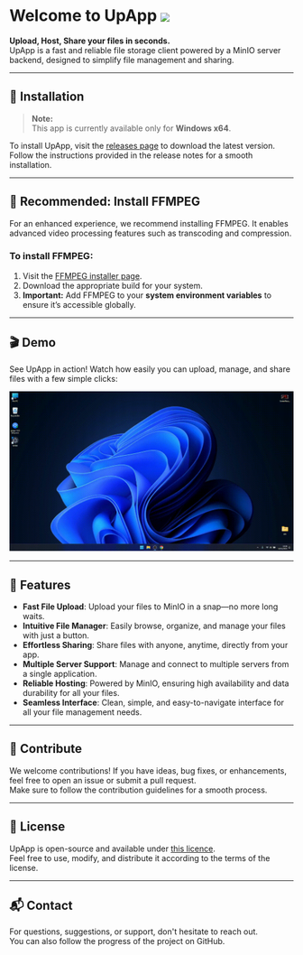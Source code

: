 # Welcome to UpApp <img src="icon.ico" width="30" style="vertical-align: middle;"/>

**Upload, Host, Share your files in seconds.**  
UpApp is a fast and reliable file storage client powered by a MinIO server backend, designed to simplify file management and sharing.

---

## 🚀 Installation

> **Note:**  
> This app is currently available only for **Windows x64**.

To install UpApp, visit the [releases page](https://github.com/JustArtiom/UpApp/releases) to download the latest version. Follow the instructions provided in the release notes for a smooth installation.

---

## 🎥 Recommended: Install FFMPEG

For an enhanced experience, we recommend installing FFMPEG. It enables advanced video processing features such as transcoding and compression.

### To install FFMPEG:

1. Visit the [FFMPEG installer page](https://github.com/BtbN/FFmpeg-Builds/releases).
2. Download the appropriate build for your system.
3. **Important:** Add FFMPEG to your **system environment variables** to ensure it’s accessible globally.

---

## 🎬 Demo

See UpApp in action! Watch how easily you can upload, manage, and share files with a few simple clicks:

![Demo](./.example/demo.gif)

---

## 🔧 Features

-   **Fast File Upload**: Upload your files to MinIO in a snap—no more long waits.
-   **Intuitive File Manager**: Easily browse, organize, and manage your files with just a button.
-   **Effortless Sharing**: Share files with anyone, anytime, directly from your app.
-   **Multiple Server Support**: Manage and connect to multiple servers from a single application.
-   **Reliable Hosting**: Powered by MinIO, ensuring high availability and data durability for all your files.
-   **Seamless Interface**: Clean, simple, and easy-to-navigate interface for all your file management needs.

---

## 🤖 Contribute

We welcome contributions! If you have ideas, bug fixes, or enhancements, feel free to open an issue or submit a pull request.  
Make sure to follow the contribution guidelines for a smooth process.

---

## 📄 License

UpApp is open-source and available under [this licence](LICENSE).  
Feel free to use, modify, and distribute it according to the terms of the license.

---

## 📬 Contact

For questions, suggestions, or support, don't hesitate to reach out.  
You can also follow the progress of the project on GitHub.
